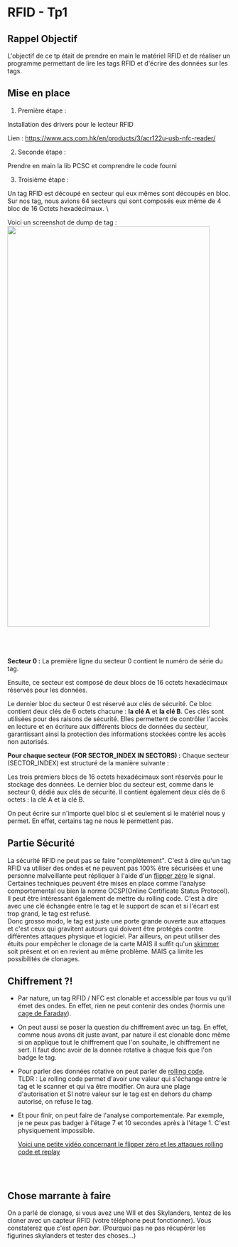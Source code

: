 # RFID - Tp1 

## Rappel Objectif

L'objectif de ce tp était de prendre en main le matériel RFID et de réaliser un programme permettant de lire les tags RFID et d'écrire des données sur les tags.

## Mise en place

1) Première étape :

Installation des drivers pour le lecteur RFID

Lien : https://www.acs.com.hk/en/products/3/acr122u-usb-nfc-reader/

2) Seconde étape : 

Prendre en main la lib PCSC et comprendre le code fourni 

3) Troisième étape : 

Un tag RFID est découpé en secteur qui eux mêmes sont découpés en bloc. \
Sur nos tag, nous avions 64 secteurs qui sont composés eux même de 4 bloc de 16 Octets hexadécimaux. \

Voici un screenshot de dump de tag :
<img src="tag.jpg" width="455" height="900">
<br><br><br><br><br>
**Secteur 0 :**
La première ligne du secteur 0 contient le numéro de série du tag.

Ensuite, ce secteur est composé de deux blocs de 16 octets hexadécimaux réservés pour les données.

Le dernier bloc du secteur 0 est réservé aux clés de sécurité. Ce bloc contient deux clés de 6 octets chacune : **la clé A** et **la clé B**. Ces clés sont utilisées pour des raisons de sécurité. Elles permettent de contrôler l'accès en lecture et en écriture aux différents blocs de données du secteur, garantissant ainsi la protection des informations stockées contre les accès non autorisés.

**Pour chaque secteur (FOR SECTOR_INDEX IN SECTORS) :**
Chaque secteur (SECTOR_INDEX) est structuré de la manière suivante :

Les trois premiers blocs de 16 octets hexadécimaux sont réservés pour le stockage des données.
Le dernier bloc du secteur est, comme dans le secteur 0, dédié aux clés de sécurité. Il contient également deux clés de 6 octets : la clé A et la clé B.


On peut écrire sur n'importe quel bloc si et seulement si le matériel nous y permet. En effet, certains tag ne nous le permettent pas.

## Partie Sécurité

La sécurité RFID ne peut pas se faire "complètement". C'est à dire qu'un tag RFID va utiliser des ondes et ne peuvent pas 100% être sécurisées et une personne malveillante peut répliquer à l'aide d'un [flipper zéro](https://flipperzero.one/) le signal. \
Certaines techniques peuvent être mises en place comme l'analyse comportemental ou bien la norme OCSP(Online Certificate Status Protocol). Il peut être intéressant également de mettre du rolling code. C'est à dire avec une clé échangée entre le tag et le support de scan et si l'écart est trop grand, le tag est refusé. \
Donc grosso modo, le tag est juste une porte grande ouverte aux attaques et c'est ceux qui gravitent autours qui doivent être protégés contre différentes attaques physique et logiciel.
Par ailleurs, on peut utiliser des étuits pour empêcher le clonage de la carte MAIS il suffit qu'un [skimmer](https://www.undernews.fr/banque-cartes-bancaires/skimming-le-piratage-bancaire-facilite-par-les-terminaux-de-paiement-mobiles.html) soit présent et on en revient au même problème. MAIS ça limite les possibilités de clonages.


## Chiffrement ?!

- Par nature, un tag RFID / NFC est clonable et accessible par tous vu qu'il émet des ondes. En effet, rien ne peut contenir des ondes (hormis une [cage de Faraday](https://fr.wikipedia.org/wiki/Cage_de_Faraday)).

- On peut aussi se poser la question du chiffrement avec un tag. En effet, comme nous avons dit juste avant, par nature il est clonable donc même si on applique tout le chiffrement que l'on souhaite, le chiffrement ne sert. Il faut donc avoir de la donnée rotative à chaque fois que l'on badge le tag.

- Pour parler des données rotative on peut parler de [rolling code](https://fr.wikipedia.org/wiki/Code_tournant).\
TLDR : Le rolling code permet d'avoir une valeur qui s'échange entre le tag et le scanner et qui va être modifier. On aura une plage d'autorisation et SI notre valeur sur le tag est en dehors du champ autorisé, on refuse le tag.
- Et pour finir, on peut faire de l'analyse comportementale. Par exemple, je ne peux pas badger à l'étage 7 et 10 secondes après à l'étage 1. C'est physiquement impossible.

    [Voici une petite vidéo concernant le flipper zéro et les attaques rolling code et replay](https://www.youtube.com/watch?v=aTcziqO_2lM)



<br><br>


## Chose marrante à faire

On a parlé de clonage, si vous avez une WII et des Skylanders, tentez de les cloner avec un capteur RFID (votre téléphone peut fonctionner). Vous constaterez que c'est *open bar*. (Pourquoi pas ne pas récupérer les figurines skylanders et tester des choses...)